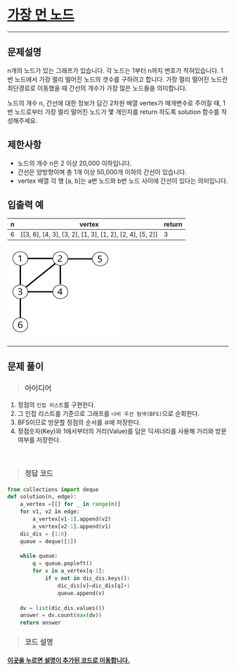 
<h1><strong ><a href="https://programmers.co.kr/learn/courses/30/lessons/49189" style="font-size:30px;">가장 먼 노드</a></strong></h1>
<hr>

## 문제설명
n개의 노드가 있는 그래프가 있습니다. 각 노드는 1부터 n까지 번호가 적혀있습니다. 1번 노드에서 가장 멀리 떨어진 노드의 갯수를 구하려고 합니다. 가장 멀리 떨어진 노드란 최단경로로 이동했을 때 간선의 개수가 가장 많은 노드들을 의미합니다.   

노드의 개수 n, 간선에 대한 정보가 담긴 2차원 배열 vertex가 매개변수로 주어질 때, 1번 노드로부터 가장 멀리 떨어진 노드가 몇 개인지를 return 하도록 solution 함수를 작성해주세요.

## 제한사항  
- 노드의 개수 n은 2 이상 20,000 이하입니다.
- 간선은 양방향이며 총 1개 이상 50,000개 이하의 간선이 있습니다.
- vertex 배열 각 행 [a, b]는 a번 노드와 b번 노드 사이에 간선이 있다는 의미입니다.

## 입출력 예
|n|vertex|return|
|---|---|---|
|6|[[3, 6], [4, 3], [3, 2], [1, 3], [1, 2], [2, 4], [5, 2]]|3|
<img src="Reference_img/가장먼노드1.png" width='250' height='210'>
<hr>

## 문제 풀이

> ### 아이디어
1. 정점의 `인접 리스트`를 구현한다.
2. 그 인접 리스트를 기준으로 그래프를 `너비 우선 탐색(BFS)`으로 순회한다.
3. BFS이므로 방문할 정점의 순서를 `큐`에 저장한다.
4. 정점숫자(Key)와 1에서부터의 거리(Value)를 담은 딕셔너리를 사용해 거리와 방문여부를 저장한다.

<br>

> ### 정답 코드
```python
from collections import deque
def solution(n, edge):
    a_vertex =[[] for _ in range(n)]
    for v1, v2 in edge:
        a_vertex[v1-1].append(v2)
        a_vertex[v2-1].append(v1)
    dic_dis = {1:0}
    queue = deque([1])

    while queue:
        q = queue.popleft()
        for v in a_vertex[q-1]:
            if v not in dic_dis.keys():
                dic_dis[v]=dic_dis[q]+1
                queue.append(v)

    dv = list(dic_dis.values())
    answer = dv.count(max(dv))
    return answer
```

> ### 코드 설명
<h4><a href="/pyCode/15-1.py">이곳을 누르면 설명이 추가된 코드로 이동합니다.</a></h4>
